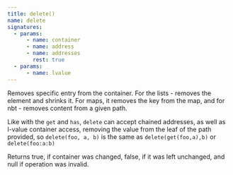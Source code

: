 ```yaml
---
title: delete()
name: delete
signatures:
  - params:
      - name: container
      - name: address
      - name: addresses
        rest: true
  - params:
      - name: lvalue
---
```


Removes specific entry from the container. For the lists - removes the element
and shrinks it. For maps, it removes the key from the map, and for nbt - removes
content from a given path.

Like with the `get` and `has`, `delete` can accept chained addresses, as well as
l-value container access, removing the value from the leaf of the path provided,
so `delete(foo, a, b)` is the same as `delete(get(foo,a),b)` or
`delete(foo:a:b)`

Returns true, if container was changed, false, if it was left unchanged, and
null if operation was invalid.
